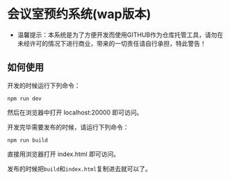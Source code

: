 # 会议室预约系统(wap版本)

- 温馨提示：本系统是为了方便开发而使用GITHUB作为仓库托管工具，请勿在未经许可的情况下进行商业，带来的一切责任请自行承担，特此警告！

## 如何使用

开发的时候运行下列命令：

```
npm run dev
```

然后在浏览器中打开 localhost:20000 即可访问。

开发完毕需要发布的时候，请运行下列命令：

```
npm run build
```

直接用浏览器打开 index.html 即可访问。

发布的时候把```build```和```index.html```复制进去就可以了。
